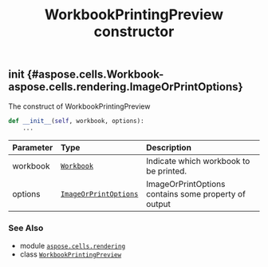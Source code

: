 ﻿---
title: WorkbookPrintingPreview constructor
second_title: Aspose.Cells for Python via .NET API References
description: 
type: docs
weight: 10
url: /aspose.cells.rendering/workbookprintingpreview/__init__/
is_root: false
---

## __init__ {#aspose.cells.Workbook-aspose.cells.rendering.ImageOrPrintOptions}

The construct of WorkbookPrintingPreview



```python
def __init__(self, workbook, options):
    ...
```


| Parameter | Type | Description |
| :- | :- | :- |
| workbook | [`Workbook`](/cells/python-net/aspose.cells/workbook) | Indicate which workbook to be printed. |
| options | [`ImageOrPrintOptions`](/cells/python-net/aspose.cells.rendering/imageorprintoptions) | ImageOrPrintOptions contains some property of output |



### See Also
* module [`aspose.cells.rendering`](../../)
* class [`WorkbookPrintingPreview`](/cells/python-net/aspose.cells.rendering/workbookprintingpreview)
